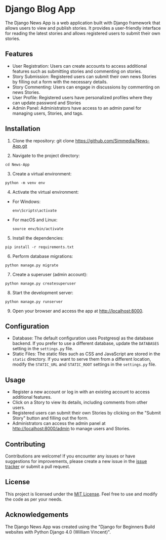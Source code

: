 # Django Blog App

The Django News App is a web application built with Django framework that allows users to view and publish stories. It provides a user-friendly interface for reading the latest stories and allows registered users to submit their own stories.

## Features

- User Registration: Users can create accounts to access additional features such as submitting stories and commenting on stories.
- Story Submission: Registered users can submit their own news Stories by filling out a form with the necessary details.
- Story Commenting: Users can engage in discussions by commenting on news Stories.
- User Profile: Registered users have personalized profiles where they can update password and Stories
- Admin Panel: Administrators have access to an admin panel for managing users, Stories, and tags.

## Installation

1. Clone the repository:
   git clone https://github.com/Simmedia/News-App.git

2. Navigate to the project directory:

```
cd News-App
```

3. Create a virtual environment:

```
python -m venv env
```

4. Activate the virtual environment:

- For Windows:
  ```
  env\Scripts\activate
  ```
- For macOS and Linux:
  ```
  source env/bin/activate
  ```

5. Install the dependencies:

```
pip install -r requirements.txt
```

6. Perform database migrations:

```
python manage.py migrate
```

7. Create a superuser (admin account):

```
python manage.py createsuperuser
```

8. Start the development server:

```
python manage.py runserver
```

9. Open your browser and access the app at [http://localhost:8000](http://localhost:8000).

## Configuration

- Database: The default configuration uses Postgresql as the database backend. If you prefer to use a different database, update the `DATABASES` setting in the `settings.py` file.
- Static Files: The static files such as CSS and JavaScript are stored in the `static` directory. If you want to serve them from a different location, modify the `STATIC_URL` and `STATIC_ROOT` settings in the `settings.py` file.

## Usage

- Register a new account or log in with an existing account to access additional features.
- Click on a Story to view its details, including comments from other users.
- Registered users can submit their own Stories by clicking on the "Submit Story" button and filling out the form.
- Administrators can access the admin panel at [http://localhost:8000/admin](http://localhost:8000/admin) to manage users and Stories.

## Contributing

Contributions are welcome! If you encounter any issues or have suggestions for improvements, please create a new issue in the [issue tracker](https://github.com/Simmedia/News-App/issues) or submit a pull request.

## License

This project is licensed under the [MIT License](LICENSE). Feel free to use and modify the code as per your needs.

## Acknowledgements

The Django News App was created using the "Django for Beginners Build websites with Python Django 4.0 (William Vincent)".
